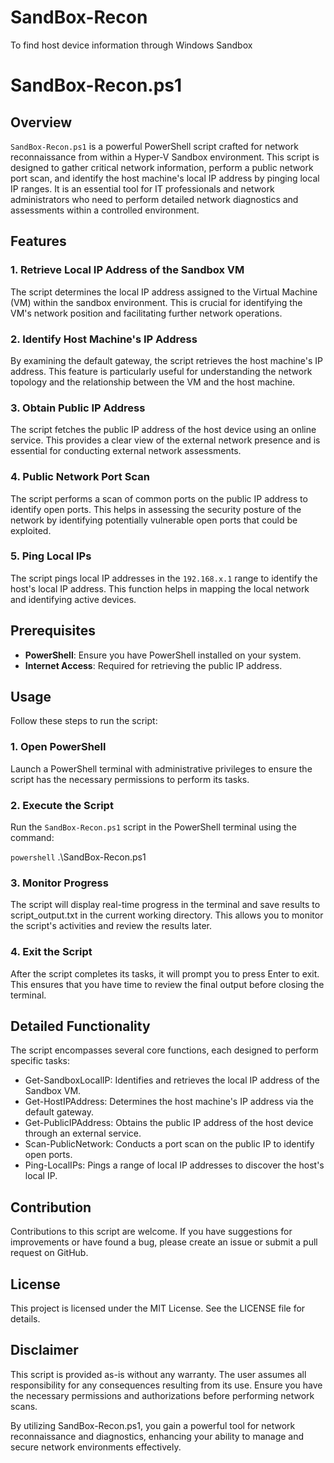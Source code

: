 # SandBox-Recon
To find host device information through Windows Sandbox

# SandBox-Recon.ps1

## Overview

`SandBox-Recon.ps1` is a powerful PowerShell script crafted for network reconnaissance from within a Hyper-V Sandbox environment. This script is designed to gather critical network information, perform a public network port scan, and identify the host machine's local IP address by pinging local IP ranges. It is an essential tool for IT professionals and network administrators who need to perform detailed network diagnostics and assessments within a controlled environment.

## Features

### 1. Retrieve Local IP Address of the Sandbox VM
The script determines the local IP address assigned to the Virtual Machine (VM) within the sandbox environment. This is crucial for identifying the VM's network position and facilitating further network operations.

### 2. Identify Host Machine's IP Address
By examining the default gateway, the script retrieves the host machine's IP address. This feature is particularly useful for understanding the network topology and the relationship between the VM and the host machine.

### 3. Obtain Public IP Address
The script fetches the public IP address of the host device using an online service. This provides a clear view of the external network presence and is essential for conducting external network assessments.

### 4. Public Network Port Scan
The script performs a scan of common ports on the public IP address to identify open ports. This helps in assessing the security posture of the network by identifying potentially vulnerable open ports that could be exploited.

### 5. Ping Local IPs
The script pings local IP addresses in the `192.168.x.1` range to identify the host's local IP address. This function helps in mapping the local network and identifying active devices.

## Prerequisites

- **PowerShell**: Ensure you have PowerShell installed on your system.
- **Internet Access**: Required for retrieving the public IP address.

## Usage

Follow these steps to run the script:

### 1. Open PowerShell
Launch a PowerShell terminal with administrative privileges to ensure the script has the necessary permissions to perform its tasks.

### 2. Execute the Script
Run the `SandBox-Recon.ps1` script in the PowerShell terminal using the command:

```powershell```
.\SandBox-Recon.ps1

### 3. Monitor Progress
The script will display real-time progress in the terminal and save results to script_output.txt in the current working directory. This allows you to monitor the script's activities and review the results later.

### 4. Exit the Script
After the script completes its tasks, it will prompt you to press Enter to exit. This ensures that you have time to review the final output before closing the terminal.

## Detailed Functionality
The script encompasses several core functions, each designed to perform specific tasks:

- Get-SandboxLocalIP: Identifies and retrieves the local IP address of the Sandbox VM.
- Get-HostIPAddress: Determines the host machine's IP address via the default gateway.
- Get-PublicIPAddress: Obtains the public IP address of the host device through an external service.
- Scan-PublicNetwork: Conducts a port scan on the public IP to identify open ports.
- Ping-LocalIPs: Pings a range of local IP addresses to discover the host's local IP.
## Contribution
Contributions to this script are welcome. If you have suggestions for improvements or have found a bug, please create an issue or submit a pull request on GitHub.

## License
This project is licensed under the MIT License. See the LICENSE file for details.

## Disclaimer
This script is provided as-is without any warranty. The user assumes all responsibility for any consequences resulting from its use. Ensure you have the necessary permissions and authorizations before performing network scans.

By utilizing SandBox-Recon.ps1, you gain a powerful tool for network reconnaissance and diagnostics, enhancing your ability to manage and secure network environments effectively.
